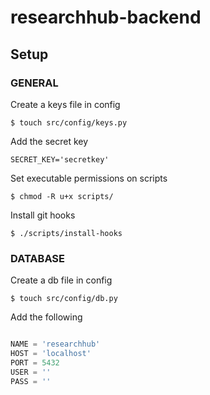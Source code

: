 # researchhub-backend

## Setup

### GENERAL

Create a keys file in config

`$ touch src/config/keys.py`

Add the secret key

`SECRET_KEY='secretkey'`

Set executable permissions on scripts

`$ chmod -R u+x scripts/`

Install git hooks

`$ ./scripts/install-hooks`

### DATABASE

Create a db file in config

`$ touch src/config/db.py`

Add the following

```python

NAME = 'researchhub'
HOST = 'localhost'
PORT = 5432
USER = ''
PASS = ''

```

